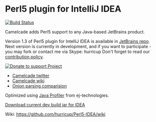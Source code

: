 # Perl5 plugin for IntelliJ IDEA

[![Build Status](https://travis-ci.org/hurricup/Perl5-IDEA.svg)](https://travis-ci.org/hurricup/Perl5-IDEA)

Camelcade adds Perl5 support to any Java-based JetBrains product.

Version 1.3 of Perl5 plugin for IntelliJ IDEA is available in [JetBrains repo](https://plugins.jetbrains.com/plugin/7796). Next version is currently in development, and if you want to participate - you may fork or contact me via Skype: hurricup
Don't forget to read our [contribution policy](https://github.com/hurricup/Perl5-IDEA/wiki/Contribution-policy).

[![Donate to support Project](https://www.paypalobjects.com/en_US/GB/i/btn/btn_donateCC_LG.gif)](https://www.paypal.com/cgi-bin/webscr?cmd=_s-xclick&hosted_button_id=HJCUADZKY5G7E)

* [Camelcade twitter](https://twitter.com/CamelcadeIDE)
* [Camelcade wiki](https://github.com/hurricup/Perl5-IDEA/wiki)
* [Onion parsing comparision](http://evstigneev.com/onion_all.png)

Optimized using [Java Profiler](http://www.ej-technologies.com/products/jprofiler/overview.html) from ej-technologies. 

[Download current dev build jar for IDEA](http://evstigneev.com/camelcade.jar)

Wiki: https://github.com/hurricup/Perl5-IDEA/wiki
